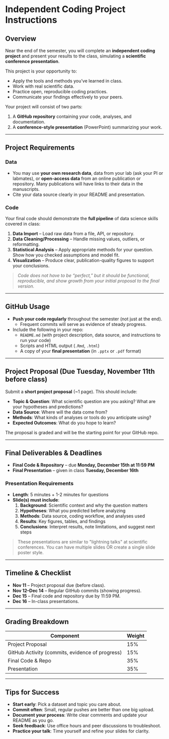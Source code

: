# Independent Coding Project Instructions

## Overview
Near the end of the semester, you will complete an **independent coding project** and present your results to the class, simulating a **scientific conference presentation**.  

This project is your opportunity to:
- Apply the tools and methods you’ve learned in class.
- Work with real scientific data.
- Practice open, reproducible coding practices.
- Communicate your findings effectively to your peers.

Your project will consist of two parts:
1. A **GitHub repository** containing your code, analyses, and documentation.  
2. A **conference-style presentation** (PowerPoint) summarizing your work.

---

## Project Requirements

### Data
- You may use **your own research data**, data from your lab (ask your PI or labmates), or **open-access data** from an online publication or repository. Many publications will have links to their data in the manuscripts. 
- Cite your data source clearly in your README and presentation.  

### Code
Your final code should demonstrate the **full pipeline** of data science skills covered in class:
1. **Data Import** – Load raw data from a file, API, or repository.  
2. **Data Cleaning/Processing** – Handle missing values, outliers, or reformatting.  
3. **Statistical Analysis** – Apply appropriate methods for your question. Show how you checked assumptions and model fit.  
4. **Visualization** – Produce clear, publication-quality figures to support your conclusions.  

>  *Code does not have to be “perfect,” but it should be functional, reproducible, and show growth from your initial proposal to the final version.*

---

## GitHub Usage

- **Push your code regularly** throughout the semester (not just at the end).  
  - Frequent commits will serve as evidence of steady progress.  
- Include the following in your repo:
  - `README.md` (with project description, data source, and instructions to run your code)  
  - Scripts and HTML output (`.Rmd`, `.html`)  
  - A copy of your **final presentation** (in `.pptx` or `.pdf` format)

---

## Project Proposal (Due **Tuesday, November 11th before class**)

Submit a **short project proposal** (~1 page). This should include:
- **Topic & Question**: What scientific question are you asking? What are your hypotheses and predictions?  
- **Data Source**: Where will the data come from?  
- **Methods**: What kinds of analyses or tools do you anticipate using?  
- **Expected Outcomes**: What do you hope to learn?  

The proposal is graded and will be the starting point for your GitHub repo.

---

## Final Deliverables & Deadlines

- **Final Code & Repository** – due **Monday, December 15th at 11:59 PM**  
- **Final Presentation** – given in class **Tuesday, December 16th**  

### Presentation Requirements
- **Length**: 5 minutes + 1-2 minutes for questions  
- **Slide(s) must include**:  
  1. **Background**: Scientific context and why the question matters  
  2. **Hypotheses**: What you predicted before analyzing  
  3. **Methods**: Data source, coding workflow, and analyses used  
  4. **Results**: Key figures, tables, and findings  
  5. **Conclusions**: Interpret results, note limitations, and suggest next steps

> These presentations are similar to "lightning talks" at scientific conferences. You can have multiple slides OR create a single slide poster style. 

---

## Timeline & Checklist

- **Nov 11** – Project proposal due (before class).  
- **Nov 12–Dec 14** – Regular GitHub commits (showing progress).  
- **Dec 15** – Final code and repository due by 11:59 PM.  
- **Dec 16** – In-class presentations.  

---

## Grading Breakdown

| Component           | Weight |
|---------------------|--------|
| Project Proposal    | 15%    |
| GitHub Activity (commits, evidence of progress) | 15% |
| Final Code & Repo   | 35%    |
| Presentation        | 35%    |

---

## Tips for Success
- **Start early**: Pick a dataset and topic you care about.  
- **Commit often**: Small, regular pushes are better than one big upload.  
- **Document your process**: Write clear comments and update your README as you go.  
- **Seek feedback**: Use office hours and peer discussions to troubleshoot.  
- **Practice your talk**: Time yourself and refine your slides for clarity.  
